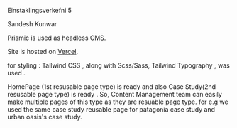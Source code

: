 Einstaklingsverkefni 5

Sandesh Kunwar 


Prismic is used as headless CMS.


Site is hosted on [Vercel](https://hippies-central-vert.vercel.app/). 


for styling : Tailwind CSS , along with Scss/Sass, Tailwind Typography , was used . 

HomePage (1st resusable page type) is ready and also Case Study(2nd resusable page type) is ready . So, Content Management team can easily make multiple pages of this type as they are resuable page type. for e.g we used the same case study reusable page for patagonia case study and urban oasis's case study.
  
